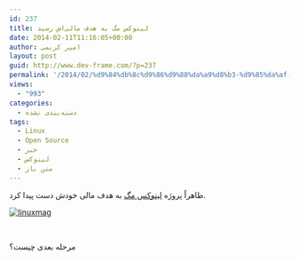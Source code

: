 ```yaml
---
id: 237
title: لینوکس مگ به هدف مالی‌اش رسید
date: 2014-02-11T11:16:05+00:00
author: امیر کریمی
layout: post
guid: http://www.dev-frame.com/?p=237
permalink: '/2014/02/%d9%84%db%8c%d9%86%d9%88%da%a9%d8%b3-%d9%85%da%af-%d8%a8%d9%87-%d9%87%d8%af%d9%81-%d9%85%d8%a7%d9%84%db%8c%e2%80%8c%d8%a7%d8%b4-%d8%b1%d8%b3%db%8c%d8%af/'
views:
  - "993"
categories:
  - دسته‌بندی نشده
tags:
  - Linux
  - Open Source
  - خبر
  - لینوکس
  - متن باز
---
```

ظاهراً پروژه [لینوکس مگ](http://linuxmag.ir) به هدف مالی خودش دست پیدا کرد.

[<img class="aligncenter size-full wp-image-238" alt="linuxmag" src="/wp-content/uploads/2014/02/linuxmag.png" width="600" height="123" srcset="/wp-content/uploads/2014/02/linuxmag.png 600w, /wp-content/uploads/2014/02/linuxmag-300x61.png 300w" sizes="(max-width: 600px) 100vw, 600px" />](/wp-content/uploads/2014/02/linuxmag.png)

&nbsp;

مرحله بعدی چیست؟